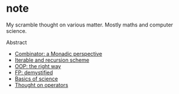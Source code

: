 # note

My scramble thought on various matter. Mostly maths and computer science.

Abstract
- [Combinator: a Monadic perspective](combinator.md)
- [Iterable and recursion scheme](iterable.md)
- [OOP: the right way](oop.md)
- [FP: demystified](fp.md)
- [Basics of science](science.md)
- [Thought on operators](operator.md)